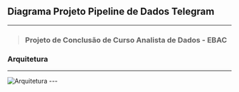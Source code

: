 ## Diagrama Projeto Pipeline de Dados Telegram 
---

>  ### Projeto de Conclusão de Curso Analista de Dados - EBAC

### Arquitetura
---
<img src="[URL_da_Imagem](https://github.com/LuisRafaelMaia/ProjetoPipelineDadosTelegram/blob/main/Requisitos/ARQUITETURA%20DO%20PROJETO.png)" alt="Arquitetura">
---

